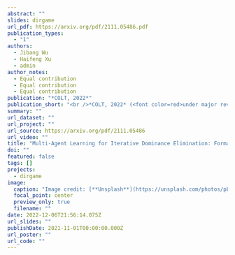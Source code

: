 ```yaml
---
abstract: ""
slides: dirgame
url_pdf: https://arxiv.org/pdf/2111.05486.pdf
publication_types:
  - "1"
authors:
  - Jibang Wu
  - Haifeng Xu
  - admin
author_notes:
  - Equal contribution
  - Equal contribution
  - Equal contribution
publication: "*COLT, 2022*"
publication_short: "<br />*COLT, 2022* (<font color=red>under major revision for JMLR</font>)"
summary: ""
url_dataset: ""
url_project: ""
url_source: https://arxiv.org/pdf/2111.05486
url_video: ""
title: "Multi-Agent Learning for Iterative Dominance Elimination: Formal Barriers and New Algorithms"
doi: ""
featured: false
tags: []
projects:
  - dirgame
image:
  caption: "Image credit: [**Unsplash**](https://unsplash.com/photos/pLCdAaMFLTE)"
  focal_point: center
  preview_only: true
  filename: ""
date: 2022-12-06T21:56:14.075Z
url_slides: ""
publishDate: 2021-11-01T00:00:00.000Z
url_poster: ""
url_code: ""
---
```

